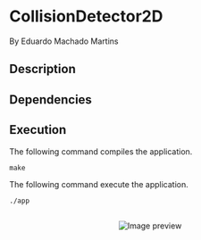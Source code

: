 # CollisionDetector2D
By Eduardo Machado Martins
## Description

## Dependencies

## Execution
The following command compiles the application.
```
make
```
The following command execute the application.
```
./app
```
##
<div align="center">  
  <img src="https://cdn.discordapp.com/attachments/1076157666986049598/1076849328829771826/colider2d.png" alt="Image preview" /> 
</div>
